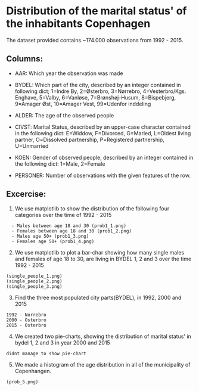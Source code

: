 # Distribution of the marital status' of the inhabitants Copenhagen

The dataset provided contains ~174.000 observations from 1992 - 2015.  

## Columns:
* AAR: Which year the observation was made

* BYDEL: Which part of the city, described by an integer contained in following dict; 1=Indre By, 2=Østerbro, 3=Nørrebro, 4=Vesterbro/Kgs. Enghave, 5=Valby, 6=Vanløse, 7=Brønshøj-Husum, 8=Bispebjerg, 9=Amager Øst, 10=Amager Vest, 99=Udenfor inddeling

* ALDER: The age of the observed people

* CIVST: Marital Status, described by an upper-case character contained in the following dict: E=Widdow, F=Divorced, G=Maried, L=Oldest living partner, O=Dissolved partnership, P=Registered partnership, U=Unmarried

* KOEN: Gender of observed people, described by an integer contained in the following dict: 1=Male, 2=Female

* PERSONER: Number of observations with the given features of the row.

## Excercise:
1. We use matplotlib to show the distribution of the following four categories over the time of 1992 - 2015
```Terminal
  - Males between age 18 and 30 (prob1_1.png)
  - Females between age 18 and 30 (prob1_2.png)
  - Males age 50+ (prob1_3.png)
  - Females age 50+ (prob1_4.png)
```

2. We use matplotlib to plot a bar-char showing how many single males and females of age 18 to 30, are living in BYDEL 1, 2 and 3 over the time 1992 - 2015
```Terminal
(single_people_1.png)
(single_people_2.png)
(single_people_3.png)
```
3. Find the three most populated city parts(BYDEL), in 1992, 2000 and 2015
```Terminal
1992 - Norrebro
2000 - Osterbro
2015 - Osterbro
```
4. We created two pie-charts, showing the distribution of marital status' in bydel 1, 2 and 3 in year 2000 and 2015
```Terminal
didnt manage to show pie-chart
```
5. We made a histogram of the age distribution in all of the municipality of Copenhangen.
```Terminal
(prob_5.png)
```
